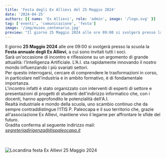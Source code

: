 ```yaml
---
title: 'Festa degli Ex Allievi del 25 Maggio 2024'
date: '2024-04-25'
authors: [{ name: 'Ex Allievi', role: 'admin', image: '/logo.svg' }]
tag: ['eventi', 'comunicazione', 'festa']
image: '/img/museo_centenario.jpg'
preview: "Il giorno 25 Maggio 2024 alle ore 09:00 si svolgerà presso la scuola la Festa annuale degli Ex Allievi, a cui sono invitati tutti i soci. Il tema dell'incontro sarà l'Intelligenza Artificiale."
---
```


Il giorno **25 Maggio 2024** alle ore 09:00 si svolgerà presso la scuola la **Festa annuale degli Ex Allievi**, a cui sono invitati tutti i soci.\
Sarà un'occasione di incontro e riflessione su un argomento di grande attualità: l'Intelligenza Artificiale. L'A.I. sta rapidamente innovando il nostro mondo influenzando i più svariati settori.\
Per questo interrogarsi, cercare di comprendere le trasformazioni in corso, in particolare nell'industria e in ambito formativo, è di fondamentale importanza.\
L'incontro infatti è stato organizzato con interventi di esperti di settore e presentazioni di progetti di studenti dell'indirizzo informatico che, con i docenti, hanno approfondito le potenzialità dell'A.I.\
Realtà industriale e mondo della scuola, uno scambio continuo che da sempre contraddistingue l'ITIS P. Paleocapa e il suo territorio che, grazie all'associazione Ex Allievi, mantiene vivo il legame per affrontare le sfide del futuro.
\
Gradita conferma al seguente indirizzo mail: [_segreteriadirigenza@itispaleocapa.it_](mailto:segreteriadirigenza@itispaleocapa.it)

\
\
![Locandina festa Ex Allievi 25 Maggio 2024](/img/eventi/locandina_festa_25052024.jpg)
